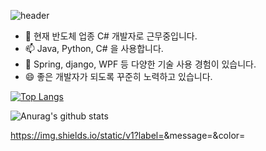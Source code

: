 <!--
**asy0239/asy0239** is a ✨ _special_ ✨ repository because its `README.md` (this file) appears on your GitHub profile.

Here are some ideas to get you started:

- 🔭 I’m currently working on ...
- 🌱 I’m currently learning ...
- 👯 I’m looking to collaborate on ...
- 🤔 I’m looking for help with ...
- 💬 Ask me about ... 
- 📫 How to reach me: ...
- 😄 Pronouns: ...
- ⚡ Fun fact: ...
-->

![header](https://capsule-render.vercel.app/api?type=waving&color=auto&height=300&section=header&text=Hellow%20World&fontSize=90&animation=fadeIn&fontAlignY=38&desc=CSharp%20Python%20Java&descAlignY=51&descAlign=62)

- 🔭 현재 반도체 업종 C# 개발자로 근무중입니다.
- 📫 Java, Python, C# 을 사용합니다.
- 🌱 Spring, django, WPF 등 다양한 기술 사용 경험이 있습니다.
- 😄 좋은 개발자가 되도록 꾸준히 노력하고 있습니다.

[![Top Langs](https://github-readme-stats.vercel.app/api/top-langs/?username=asy0239)](https://github.com/anuraghazra/github-readme-stats)


![Anurag's github stats](https://github-readme-stats.vercel.app/api?username=asy0239&show_icons=true)

https://img.shields.io/static/v1?label=<LABEL>&message=<MESSAGE>&color=<COLOR>
